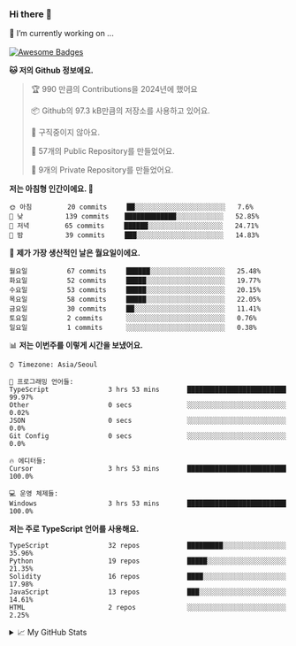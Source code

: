 ### Hi there 👋 
🔭 I’m currently working on ... </br></br>
[![Awesome Badges](https://img.shields.io/badge/Introduce-EN-green.svg)](https://github.com/tlatkdgus1/tlatkdgus1/blob/main/README.md.en)

<!--START_SECTION:waka-->
**🐱 저의 Github 정보에요.** 

> 🏆 990 만큼의 Contributions을 2024년에 했어요
 > 
> 📦 Github의 97.3 kB만큼의 저장소를 사용하고 있어요. 
 > 
> 🚫 구직중이지 않아요.
 > 
> 📜 57개의 Public Repository를 만들었어요. 
 > 
> 🔑 9개의 Private Repository를 만들었어요.  

**저는 아침형 인간이에요. 🐤** 

```text
🌞 아침         20 commits     ██░░░░░░░░░░░░░░░░░░░░░░░   7.6% 
🌆 낮　         139 commits    █████████████░░░░░░░░░░░░   52.85% 
🌃 저녁         65 commits     ██████░░░░░░░░░░░░░░░░░░░   24.71% 
🌙 밤　         39 commits     ███░░░░░░░░░░░░░░░░░░░░░░   14.83%

```
📅 **제가 가장 생산적인 날은 월요일이에요.** 

```text
월요일          67 commits     ██████░░░░░░░░░░░░░░░░░░░   25.48% 
화요일          52 commits     █████░░░░░░░░░░░░░░░░░░░░   19.77% 
수요일          53 commits     █████░░░░░░░░░░░░░░░░░░░░   20.15% 
목요일          58 commits     █████░░░░░░░░░░░░░░░░░░░░   22.05% 
금요일          30 commits     ██░░░░░░░░░░░░░░░░░░░░░░░   11.41% 
토요일          2 commits      ░░░░░░░░░░░░░░░░░░░░░░░░░   0.76% 
일요일          1 commits      ░░░░░░░░░░░░░░░░░░░░░░░░░   0.38%

```


📊 **저는 이번주를 이렇게 시간을 보냈어요.** 

```text
⌚︎ Timezone: Asia/Seoul

💬 프로그래밍 언어들: 
TypeScript               3 hrs 53 mins       █████████████████████████   99.97% 
Other                    0 secs              ░░░░░░░░░░░░░░░░░░░░░░░░░   0.02% 
JSON                     0 secs              ░░░░░░░░░░░░░░░░░░░░░░░░░   0.0% 
Git Config               0 secs              ░░░░░░░░░░░░░░░░░░░░░░░░░   0.0%

🔥 에디터들: 
Cursor                   3 hrs 53 mins       █████████████████████████   100.0%

💻 운영 체제들: 
Windows                  3 hrs 53 mins       █████████████████████████   100.0%

```

**저는 주로 TypeScript 언어를 사용해요.** 

```text
TypeScript               32 repos            █████████░░░░░░░░░░░░░░░░   35.96% 
Python                   19 repos            █████░░░░░░░░░░░░░░░░░░░░   21.35% 
Solidity                 16 repos            ████░░░░░░░░░░░░░░░░░░░░░   17.98% 
JavaScript               13 repos            ███░░░░░░░░░░░░░░░░░░░░░░   14.61% 
HTML                     2 repos             ░░░░░░░░░░░░░░░░░░░░░░░░░   2.25%

```



<!--END_SECTION:waka-->

<details>
<summary>📈 My GitHub Stats</summary>
<p align="center"> <img src="https://github-readme-stats.vercel.app/api?username=tlatkdgus1&show_icons=true" alt="tlatkdgus1" />
</details>
